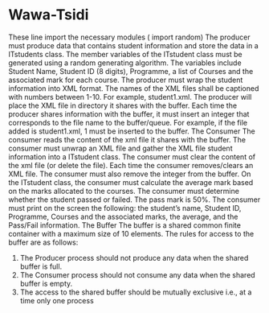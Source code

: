 # Wawa-Tsidi 
These line import the necessary modules ( import random)
The producer must produce data that contains student information and store the data
in a ITstudents class.
The member variables of the ITstudent class must be generated using a random
generating algorithm. The variables include Student Name, Student ID (8 digits),
Programme, a list of Courses and the associated mark for each course.
The producer must wrap the student information into XML format. The names of the
XML files shall be captioned with numbers between 1-10. For example, student1.xml.
The producer will place the XML file in directory it shares with the buffer. Each time the
producer shares information with the buffer, it must insert an integer that corresponds
to the file name to the buffer/queue. For example, if the file added is student1.xml, 1
must be inserted to the buffer.
The Consumer
The consumer reads the content of the xml file it shares with the buffer.
The consumer must unwrap an XML file and gather the XML file student information
into a ITstudent class.
The consumer must clear the content of the xml file (or delete the file). Each time the
consumer removes/clears an XML file. The consumer must also remove the integer
from the buffer.
On the ITstudent class, the consumer must calculate the average mark based on the
marks allocated to the courses. The consumer must determine whether the student
passed or failed. The pass mark is 50%.
The consumer must print on the screen the following: the student’s name, Student ID,
Programme, Courses and the associated marks, the average, and the Pass/Fail
information.
The Buffer
The buffer is a shared common finite container with a maximum size of 10 elements.
The rules for access to the buffer are as follows:
1. The Producer process should not produce any data when the shared buffer is
full.
2. The Consumer process should not consume any data when the shared buffer
is empty.
3. The access to the shared buffer should be mutually exclusive i.e., at a time only
one process
